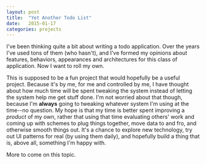 ```yaml
---
layout: post
title:  "Yet Another Todo List"
date:   2015-01-17
categories: projects
---
```

I've been thinking quite a bit about writing a todo application. Over the years I've used tons of them (who hasn't), and I've formed my opinions about features, behaviors, appearances and architectures for this class of application. Now I want to roll my own.

This is supposed to be a fun project that would hopefully be a useful project. Because it's by me, for me and controlled by me, I have thought about how much time will be spent tweaking the system instead of letting the system help me get stuff done. I'm not worried about that though, because I'm **always** going to tweaking whatever system I'm using at the time--no question. My hope is that my time is better spent improving a *product* of my own, rather that using that time evaluating others' work and coming up with schemes to plug things together, move data to and fro, and otherwise smooth things out. It's a chance to explore new technology, try out UI patterns for real (by using them daily), and hopefully build a thing that is, above all, something I'm happy with.

More to come on this topic.
